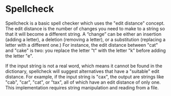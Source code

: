 # Spellcheck 

Spellcheck is a basic spell checker which uses the "edit distance" concept. The edit distance is the number of changes you need to make to a string so that it will become a different string. A “change” can be either an insertion (adding a letter), a deletion (removing a letter), or a substitution (replacing a letter with a different one.) For instance, the edit distance between "cat" and "cake" is two: you replace the letter "t" with the letter "k" before adding the letter "e". 

If the input string is not a real word, which means it cannot be found in the dictionary, spellcheck will suggest alternatives that have a "suitable" edit distance. For example, if the input string is "cax", the output are strings like "cab", "car", "cat", or "tax", all of which have an edit distance of only one. This implementation requires string manipulation and reading from a file. 
